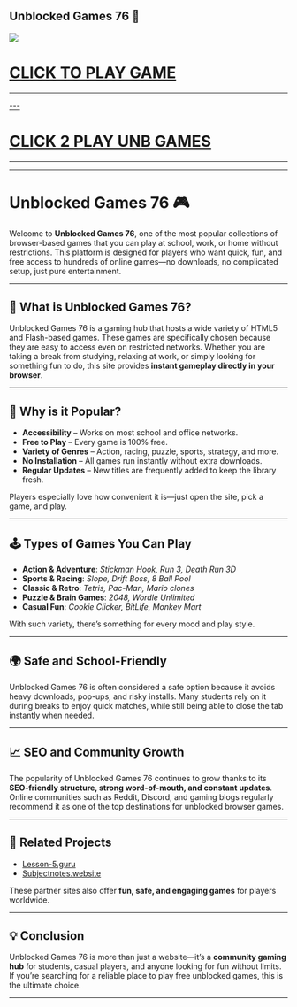 
## Unblocked Games 76 👋

<a href="https://k12guru.nl/"><img src="https://1lesson1.email/gamez.png"></a>

<h1><a href="https://lessonhub.guru">CLICK TO PLAY GAME</h1>
<HR>---
<H1><a href="https://k12guru.nl">CLICK 2 PLAY UNB GAMES</a></H1>
<HR>


---

# Unblocked Games 76 🎮

Welcome to **Unblocked Games 76**, one of the most popular collections of browser-based games that you can play at school, work, or home without restrictions. This platform is designed for players who want quick, fun, and free access to hundreds of online games—no downloads, no complicated setup, just pure entertainment.

---

## 🚀 What is Unblocked Games 76?

Unblocked Games 76 is a gaming hub that hosts a wide variety of HTML5 and Flash-based games. These games are specifically chosen because they are easy to access even on restricted networks. Whether you are taking a break from studying, relaxing at work, or simply looking for something fun to do, this site provides **instant gameplay directly in your browser**.

---

## 🎯 Why is it Popular?

* **Accessibility** – Works on most school and office networks.
* **Free to Play** – Every game is 100% free.
* **Variety of Genres** – Action, racing, puzzle, sports, strategy, and more.
* **No Installation** – All games run instantly without extra downloads.
* **Regular Updates** – New titles are frequently added to keep the library fresh.

Players especially love how convenient it is—just open the site, pick a game, and play.

---

## 🕹️ Types of Games You Can Play

* **Action & Adventure**: *Stickman Hook, Run 3, Death Run 3D*
* **Sports & Racing**: *Slope, Drift Boss, 8 Ball Pool*
* **Classic & Retro**: *Tetris, Pac-Man, Mario clones*
* **Puzzle & Brain Games**: *2048, Wordle Unlimited*
* **Casual Fun**: *Cookie Clicker, BitLife, Monkey Mart*

With such variety, there’s something for every mood and play style.

---

## 🌍 Safe and School-Friendly

Unblocked Games 76 is often considered a safe option because it avoids heavy downloads, pop-ups, and risky installs. Many students rely on it during breaks to enjoy quick matches, while still being able to close the tab instantly when needed.

---

## 📈 SEO and Community Growth

The popularity of Unblocked Games 76 continues to grow thanks to its **SEO-friendly structure, strong word-of-mouth, and constant updates**. Online communities such as Reddit, Discord, and gaming blogs regularly recommend it as one of the top destinations for unblocked browser games.

---

## 🔗 Related Projects

* [Lesson-5.guru](https://lesson-5.guru)
* [Subjectnotes.website](https://subjectnotes.website)

These partner sites also offer **fun, safe, and engaging games** for players worldwide.

---

## 💡 Conclusion

Unblocked Games 76 is more than just a website—it’s a **community gaming hub** for students, casual players, and anyone looking for fun without limits. If you’re searching for a reliable place to play free unblocked games, this is the ultimate choice.

---



